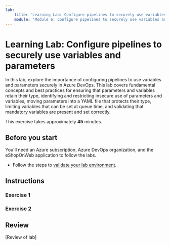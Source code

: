 ```yaml
---
lab:
    title: 'Learning Lab: Configure pipelines to securely use variables and parameters'
    module: 'Module 6: Configure pipelines to securely use variables and parameters'
---
```


# Learning Lab: Configure pipelines to securely use variables and parameters

In this lab, explore the importance of configuring pipelines to use variables and parameters securely in Azure DevOps. This lab covers fundamental concepts and best practices for ensuring that parameters and variables retain their type, identifying and restricting insecure use of parameters and variables, moving parameters into a YAML file that protects their type, limiting variables that can be set at queue time, and validating that mandatory variables are present and set correctly.

This exercise takes approximately **45** minutes.

## Before you start

You'll need an Azure subscription, Azure DevOps organization, and the eShopOnWeb application to follow the labs.

- Follow the steps to [validate your lab environment](APL2001_M00_Validate_Lab_Environment.md).

## Instructions

### Exercise 1

### Exercise 2

## Review

[Review of lab]
